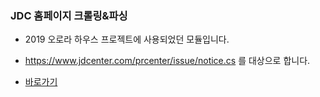 ### JDC 홈페이지 크롤링&파싱


* 2019 오로라 하우스 프로젝트에 사용되었던 모듈입니다.

* https://www.jdcenter.com/prcenter/issue/notice.cs 를 대상으로 합니다.

* [바로가기](https://github.com/newfull5/Web_Crawlling/blob/master/JDC%ED%81%AC%EB%A1%A4%EB%A7%81.ipynb)
